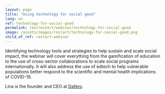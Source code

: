 ```yaml
---
layout: page
title: "Using technology for social good"
lang: en
ref: technology-for-social-good
permalink: /en/restart/webinar/technology-for-social-good
image: /assets/images/restart/technology-for-social-good.png
child_of_ref: restart-webinar
---
```


Identifying technology tools and strategies to help sustain and scale social impact, the webinar will cover everything from the gamification of education to the use of cross-sector collaborations to scale social programs internationally. It will also address the use of edtech to help vulnerable populations better respond to the scientific and mental health implications of COVID-19.

Lina is the founder and CEO at [Dafero](https://dafero.com/).
